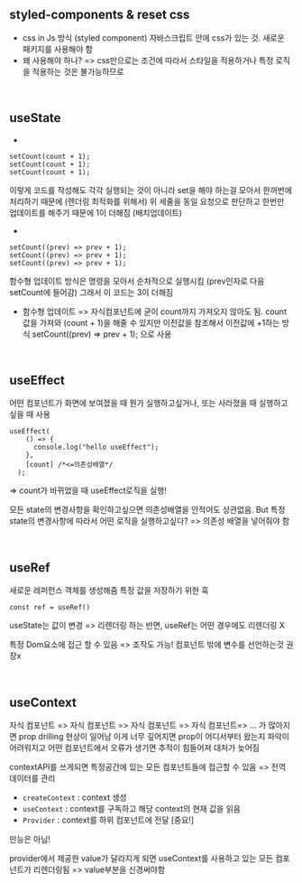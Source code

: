 ## styled-components & reset css

- css in Js 방식 (styled component)
  자바스크립트 안에 css가 있는 것.
  새로운 패키지를 사용해야 함
- 왜 사용해야 하나?
  => css만으로는 조건에 따라서 스타일을 적용하거나 특정 로직을 적용하는 것은 불가능하므로

<br>

## useState

-

```
setCount(count + 1);
setCount(count + 1);
setCount(count + 1);

```

이렇게 코드를 작성해도 각각 실행되는 것이 아니라 set을 해야 하는걸 모아서 한꺼번에 처리하기 때문에 (렌더링 최적화를 위해서) 위 세줄을 동일 요청으로 판단하고 한번만 업데이트를 해주기 때문에 1이 더해짐
(배치업데이트)

-

```
setCount((prev) => prev + 1);
setCount((prev) => prev + 1);
setCount((prev) => prev + 1);

```

함수형 업데이트 방식은 명령을 모아서 순차적으로 실행시킴 (prev인자로 다음 setCount에 들어감) 그래서 이 코드는 3이 더해짐

- 함수형 업데이트 => 자식컴포넌트에 굳이 count까지 가져오지 않아도 됨. count값을 가져와 (count + 1)을 해줄 수 있지만 이전값을 참조해서 이전값에 +1하는 방식 setCount((prev) => prev + 1); 으로 사용

<br>

## useEffect

어떤 컴포넌트가 화면에 보여졌을 때 뭔가 실행하고싶거나, 또는 사라졌을 때 실행하고 싶을 때 사용

```
useEffect(
    () => {
      console.log("hello useEffect");
    },
    [count] /*<=의존성배열*/
  );

```

=> count가 바뀌었을 때 useEffect로직을 실행!

모든 state의 변경사항을 확인하고싶으면 의존성배열을 안적어도 상관없음.
But 특정 state의 변경사항에 따라서 어떤 로직을 실행하고싶다? => 의존성 배열을 넣어줘야 함

<br>

## useRef

새로운 레퍼런스 객체를 생성해줌
특정 값을 저장하기 위한 훅

```
const ref = useRef()
```

useState는 값이 변경 => 리렌더링 하는 반면, useRef는 어떤 경우에도 리렌더링 X

특정 Dom요소에 접근 할 수 있음 => 조작도 가능!
컴포넌트 밖에 변수를 선언하는것 권장x

<br>

## useContext

자식 컴포넌트 => 자식 컴포넌트 => 자식 컴포넌트 => 자식 컴포넌트=> ... 가 많아지면 prop drilling 현상이 일어남
이게 너무 깊어지면 prop이 어디서부터 왔는지 파악이 어려워지고 어떤 컴포넌트에서 오류가 생기면 추적이 힘들어져 대처가 늦어짐

contextAPI를 쓰게되면 특정공간에 있는 모든 컴포넌트들에 접근할 수 있음 => 전역 데이터를 관리

- `createContext` : context 생성
- `useContext` : context를 구독하고 해당 context의 현재 값을 읽음
- `Provider` : context를 하위 컴포넌트에 전달 [중요!]

만능은 아님!

provider에서 제공한 value가 달라지게 되면 useContext를 사용하고 있는 모든 컴포넌트가 리렌더링됨 => value부분을 신경써야함
